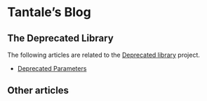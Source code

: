 # Tantale’s Blog

## The Deprecated Library

The following articles are related to the [Deprecated library](https://github.com/tantale/deprecated) project.

- [Deprecated Parameters](articles/deprecated_params.md)

## Other articles


